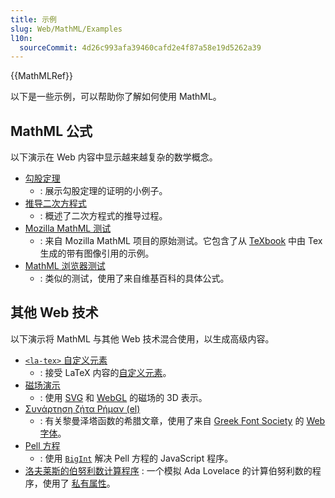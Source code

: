```yaml
---
title: 示例
slug: Web/MathML/Examples
l10n:
  sourceCommit: 4d26c993afa39460cafd2e4f87a58e19d5262a39
---
```


{{MathMLRef}}

以下是一些示例，可以帮助你了解如何使用 MathML。

## MathML 公式

以下演示在 Web 内容中显示越来越复杂的数学概念。

- [勾股定理](/zh-CN/docs/Web/MathML/Examples/MathML_Pythagorean_Theorem)
  - : 展示勾股定理的证明的小例子。
- [推导二次方程式](/zh-CN/docs/Web/MathML/Examples/Deriving_the_Quadratic_Formula)
  - : 概述了二次方程式的推导过程。
- [Mozilla MathML 测试](https://fred-wang.github.io/MathFonts/mozilla_mathml_test/)
  - : 来自 Mozilla MathML 项目的原始测试。它包含了从 [TeXbook](https://en.wikipedia.org/wiki/Computers_and_Typesetting) 中由 Tex 生成的带有图像引用的示例。
- [MathML 浏览器测试](http://eyeasme.com/Joe/MathML/MathML_browser_test.html)
  - : 类似的测试，使用了来自维基百科的具体公式。

## 其他 Web 技术

以下演示将 MathML 与其他 Web 技术混合使用，以生成高级内容。

- [`<la-tex>` 自定义元素](https://fred-wang.github.io/TeXZilla/examples/customElement.html)
  - : 接受 LaTeX 内容的[自定义元素](/zh-CN/docs/Web/API/Web_components/Using_custom_elements)。
- [磁场演示](https://fred-wang.github.io/TeXZilla/examples/toImageWebGL.html)
  - : 使用 [SVG](/zh-CN/docs/Web/SVG) 和 [WebGL](/zh-CN/docs/Web/API/WebGL_API) 的磁场的 3D 表示。
- [Συνάρτηση ζήτα Ρήμαν (el)](https://fred-wang.github.io/MathFonts/%CE%A3%CF%85%CE%BD%CE%AC%CF%81%CF%84%CE%B7%CF%83%CE%B7_%CE%B6%CE%AE%CF%84%CE%B1_%CE%A1%CE%AE%CE%BC%CE%B1%CE%BD.html)
  - : 有关黎曼泽塔函数的希腊文章，使用了来自 [Greek Font Society](https://greekfontsociety-gfs.gr/) 的 [Web 字体](/zh-CN/docs/Learn/CSS/Styling_text/Web_fonts)。
- [Pell 方程](https://people.igalia.com/fwang/pell-bigint-mathml/)
  - : 使用 [`BigInt`](/zh-CN/docs/Web/JavaScript/Reference/Global_Objects/BigInt) 解决 Pell 方程的 JavaScript 程序。
- [洛夫莱斯的伯努利数计算程序](https://people.igalia.com/fwang/lovelace-jsclass-mathml/)
  : 一个模拟 Ada Lovelace 的计算伯努利数的程序，使用了 [私有属性](/zh-CN/docs/Web/JavaScript/Reference/Classes/Private_properties)。
